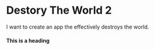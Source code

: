 # Destory The World 2
I want to create an app the effectively destroys the world. 


#### This is a heading
